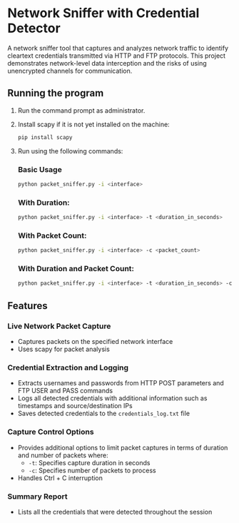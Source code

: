# Network Sniffer with Credential Detector

A network sniffer tool that captures and analyzes network traffic to identify cleartext credentials transmitted via HTTP and FTP protocols. This project demonstrates network-level data interception and the risks of using unencrypted channels for communication.

## Running the program

1. Run the command prompt as administrator.
2. Install scapy if it is not yet installed on the machine:
   ```bash
   pip install scapy
   ```
3. Run using the following commands:

   ### Basic Usage
   ```bash
   python packet_sniffer.py -i <interface>
   ```

   ### With Duration:
   ```bash
   python packet_sniffer.py -i <interface> -t <duration_in_seconds>
   ```

   ### With Packet Count:
   ```bash
   python packet_sniffer.py -i <interface> -c <packet_count>
   ```

   ### With Duration and Packet Count:
   ```bash
   python packet_sniffer.py -i <interface> -t <duration_in_seconds> -c <packet_count>
   ```

## Features

### Live Network Packet Capture
- Captures packets on the specified network interface
- Uses scapy for packet analysis

### Credential Extraction and Logging
- Extracts usernames and passwords from HTTP POST parameters and FTP USER and PASS commands
- Logs all detected credentials with additional information such as timestamps and source/destination IPs
- Saves detected credentials to the `credentials_log.txt` file

### Capture Control Options
- Provides additional options to limit packet captures in terms of duration and number of packets where:
  - `-t`: Specifies capture duration in seconds
  - `-c`: Specifies number of packets to process
- Handles Ctrl + C interruption

### Summary Report
- Lists all the credentials that were detected throughout the session


